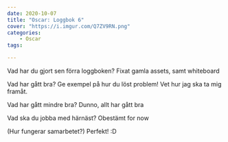```yaml
---
date: 2020-10-07
title: "Oscar: Loggbok 6"
cover: "https://i.imgur.com/Q7ZV9RN.png"
categories: 
    - Oscar
tags:

---
```



Vad har du gjort sen förra loggboken?
Fixat gamla assets, samt whiteboard


Vad har gått bra? Ge exempel på hur du löst problem!
Vet hur jag ska ta mig framåt.


Vad har gått mindre bra? 
Dunno, allt har gått bra


Vad ska du jobba med härnäst?
Obestämt for now

(Hur fungerar samarbetet?)
Perfekt! :D
